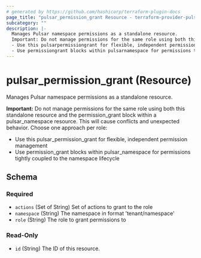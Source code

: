 ```yaml
---
# generated by https://github.com/hashicorp/terraform-plugin-docs
page_title: "pulsar_permission_grant Resource - terraform-provider-pulsar"
subcategory: ""
description: |-
  Manages Pulsar namespace permissions as a standalone resource.
  Important: Do not manage permissions for the same role using both this standalone resource and the permissiongrant block within a pulsarnamespace resource. This will cause conflicts and unexpected behavior. Choose one approach per role:
  - Use this pulsarpermissiongrant for flexible, independent permission management
  - Use permissiongrant blocks within pulsarnamespace for permissions tightly coupled to the namespace lifecycle
---
```


# pulsar_permission_grant (Resource)

Manages Pulsar namespace permissions as a standalone resource.

**Important:** Do not manage permissions for the same role using both this standalone resource and the permission_grant block within a pulsar_namespace resource. This will cause conflicts and unexpected behavior. Choose one approach per role:
- Use this pulsar_permission_grant for flexible, independent permission management
- Use permission_grant blocks within pulsar_namespace for permissions tightly coupled to the namespace lifecycle



<!-- schema generated by tfplugindocs -->
## Schema

### Required

- `actions` (Set of String) Set of actions to grant to the role
- `namespace` (String) The namespace in format 'tenant/namespace'
- `role` (String) The role to grant permissions to

### Read-Only

- `id` (String) The ID of this resource.


